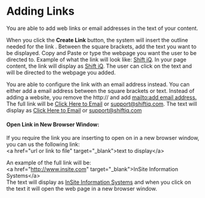 # Adding Links

You are able to add web links or email addresses in the text of your content.

When you click the **Create Link** button, the system will insert the outline needed for the link . Between the square brackets, add the text you want to be displayed. Copy and Paste or type the webpage you want the user to be directed to.  Example of what the link will look like:  [Shift iQ](https://www.shiftiq.com). In your page content, the link will display as [Shift iQ](https://www.shiftiq.com/). The user can click on the text and will be directed to the webpage you added.

You are able to configure the link with an email address instead. You can either add a email address between the square brackets or text. Instead of adding a website, you remove the http:// and add [mailto:add email address.](mailto:support@shiftiq.com.) The full link will be [Click Here to Email](mailto:support@shiftiq.com) or [support@shiftiq.com](mailto:support@shiftiq.com). The text will display as [Click Here to Email](mailto:support@shiftiq.com) or [support@shiftiq.com](mailto:support@shiftiq.com)

#### Open Link in New Browser Window:

If you require the link you are inserting to open on in a new browser window, you can us the following link:\
\<a href="url or link to file" target="\_blank">text to display\</a>

An example of the full link will be:\
\<a href="http://www.insite.com" target="\_blank">InSite Information Systems\</a>\
The text will display as [InSite Information Systems](http://www.insite.com/) and when you click on the text it will open the web page in a new browser window.
